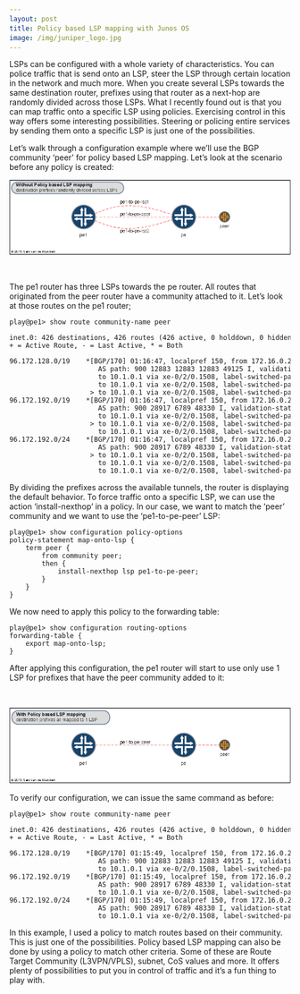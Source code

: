```yaml
---
layout: post
title: Policy based LSP mapping with Junos OS
image: /img/juniper_logo.jpg
---
```


<p>                
LSPs can be configured with a whole variety of characteristics.  You can police traffic that is send onto an LSP, steer the LSP through certain location in the network and much more. When you create several LSPs towards the same destination router, prefixes using that router as a next-hop are randomly divided across those LSPs. What I recently found out is that you can map traffic onto a specific LSP using policies. Exercising control in this way offers some interesting possibilities. Steering or policing entire services by sending them onto a specific LSP is just one of the possibilities.  
</p>   

<p>
Let’s walk through a configuration example where we’ll use the BGP community ‘peer’ for policy based LSP mapping. 
Let’s look at the scenario before any policy is created:
</p>


![ LSP mapping ](/img/juniper-lsp-mapping-scenario.png "LSP mapping") 

<br>  

<p>
The pe1 router has three LSPs towards the pe router. 
All routes that originated from the peer router have a community attached to it. Let’s look at those routes on the pe1 router;
</p>


             
<pre style="font-size:12px">play@pe1> show route community-name peer

inet.0: 426 destinations, 426 routes (426 active, 0 holddown, 0 hidden)
+ = Active Route, - = Last Active, * = Both

96.172.128.0/19    *[BGP/170] 01:16:47, localpref 150, from 172.16.0.2
                      AS path: 900 12883 12883 12883 49125 I, validation-state: unverified
                      to 10.1.0.1 via xe-0/2/0.1508, label-switched-path pe1-to-pe-lsp1
                      to 10.1.0.1 via xe-0/2/0.1508, label-switched-path pe1-to-pe-lsp2
                    > to 10.1.0.1 via xe-0/2/0.1508, label-switched-path <font color='red'>pe1-to-pe-peer</font>
96.172.192.0/19    *[BGP/170] 01:16:47, localpref 150, from 172.16.0.2
                      AS path: 900 28917 6789 48330 I, validation-state: unverified
                      to 10.1.0.1 via xe-0/2/0.1508, label-switched-path pe1-to-pe-lsp1
                    > to 10.1.0.1 via xe-0/2/0.1508, label-switched-path <font color='red'>pe1-to-pe-lsp2</font>
                      to 10.1.0.1 via xe-0/2/0.1508, label-switched-path pe1-to-pe-peer
96.172.192.0/24    *[BGP/170] 01:16:47, localpref 150, from 172.16.0.2
                      AS path: 900 28917 6789 48330 I, validation-state: unverified
                    > to 10.1.0.1 via xe-0/2/0.1508, label-switched-path <font color='red'>pe1-to-pe-lsp1</font>
                      to 10.1.0.1 via xe-0/2/0.1508, label-switched-path pe1-to-pe-lsp2
                      to 10.1.0.1 via xe-0/2/0.1508, label-switched-path pe1-to-pe-peer
</pre>
                    
<p>
By dividing the prefixes across the available tunnels, the router is displaying the default behavior. To force traffic onto a specific LSP, we can use the action ‘install-nexthop’ in a policy. In our case, we want to match the ‘peer’ community and we want to use the ‘pe1-to-pe-peer’ LSP:
</p>

<pre style="font-size:12px">play@pe1> show configuration policy-options
policy-statement map-onto-lsp {
	term peer {
		from community peer;
		then {
			install-nexthop lsp pe1-to-pe-peer;
		}
	}
}
</pre>

<p>
We now need to apply this policy to the forwarding table:
</p>

<pre style="font-size:12px">play@pe1> show configuration routing-options
forwarding-table {
    export map-onto-lsp;
}</pre>

<p>
After applying this configuration, the pe1 router will start to use only use 1 LSP for prefixes that have the peer community added to it:
</p>
<br>

![ LSP mapping ](/img/juniper-lsp-mapping-scenario-1.png "LSP mapping") 

<p>
To verify our configuration, we can issue the same command as before:
</p>

<pre style="font-size:12px">
play@pe1> show route community-name peer

inet.0: 426 destinations, 426 routes (426 active, 0 holddown, 0 hidden)
+ = Active Route, - = Last Active, * = Both

96.172.128.0/19    *[BGP/170] 01:15:49, localpref 150, from 172.16.0.2
                      AS path: 900 12883 12883 12883 49125 I, validation-state: unverified
                      to 10.1.0.1 via xe-0/2/0.1508, label-switched-path <font color='red'>pe1-to-pe-peer</font>
96.172.192.0/19    *[BGP/170] 01:15:49, localpref 150, from 172.16.0.2
                      AS path: 900 28917 6789 48330 I, validation-state: unverified
                      to 10.1.0.1 via xe-0/2/0.1508, label-switched-path <font color='red'>pe1-to-pe-peer</font>
96.172.192.0/24    *[BGP/170] 01:15:49, localpref 150, from 172.16.0.2
                      AS path: 900 28917 6789 48330 I, validation-state: unverified
                      to 10.1.0.1 via xe-0/2/0.1508, label-switched-path <font color='red'>pe1-to-pe-peer</font>
</pre>

<p>
In this example, I used a policy to match routes based on their community. This is just one of the possibilities. Policy based LSP mapping can also be done by using a policy to match other criteria. Some of these are Route Target Community (L3VPN/VPLS), subnet, CoS values and more. It offers plenty of possibilities to put you in control of traffic and it’s a fun thing to play with.
</p>                
  

